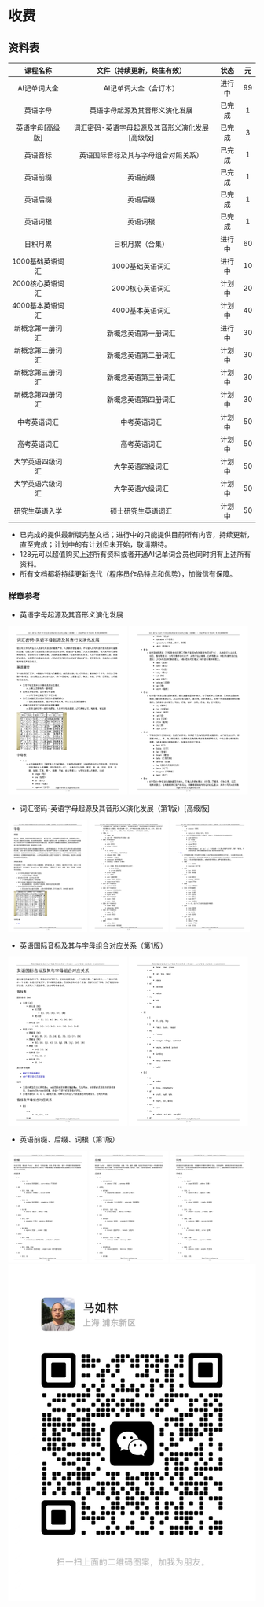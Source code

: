 # 收费

## 资料表

|     课程名称     |           文件（持续更新，终生有效）            |  状态  |  元   |
| :--------------: | :---------------------------------------------: | :----: | :---: |
|   AI记单词大全   |             AI记单词大全（合订本）              | 进行中 |  99   |
|     英语字母     |         英语字母起源及其音形义演化发展          | 已完成 |   1   |
| 英语字母[高级版] | 词汇密码-英语字母起源及其音形义演化发展[高级版] | 已完成 |   3   |
|     英语音标     |      英语国际音标及其与字母组合对照关系）       | 已完成 |   1   |
|     英语前缀     |                    英语前缀                     | 已完成 |   1   |
|     英语后缀     |                    英语后缀                     | 已完成 |   1   |
|     英语词根     |                    英语词根                     | 已完成 |   1   |
|     日积月累     |                日积月累（合集）                 | 进行中 |  60   |
| 1000基础英语词汇 |                1000基础英语词汇                 | 进行中 |  10   |
| 2000核心英语词汇 |                2000核心英语词汇                 | 计划中 |  20   |
| 4000基本英语词汇 |                4000基本英语词汇                 | 计划中 |  40   |
| 新概念第一册词汇 |              新概念英语第一册词汇               | 进行中 |  30   |
| 新概念第二册词汇 |              新概念英语第二册词汇               | 计划中 |  30   |
| 新概念第三册词汇 |              新概念英语第三册词汇               | 计划中 |  30   |
| 新概念第四册词汇 |              新概念英语第四册词汇               | 计划中 |  30   |
|   中考英语词汇   |                  中考英语词汇                   | 计划中 |  50   |
|   高考英语词汇   |                  高考英语词汇                   | 计划中 |  50   |
| 大学英语四级词汇 |                大学英语四级词汇                 | 计划中 |  50   |
| 大学英语六级词汇 |                大学英语六级词汇                 | 计划中 |  50   |
|  研究生英语入学  |               硕士研究生英语词汇                | 计划中 |  50   |

* 已完成的提供最新版完整文档；进行中的只能提供目前所有内容，持续更新，直至完成；计划中的有计划但未开始，敬请期待。
* 128元可以超值购买上述所有资料或者开通AI记单词会员也同时拥有上述所有资料。
* 所有文档都将持续更新迭代（程序员作品特点和优势），加微信有保障。

### 样章参考

* 英语字母起源及其音形义演化发展

<img src="../../images/books/词汇密码1.jpg" width="48%" alt="词汇密码1"/>
<img src="../../images/books/词汇密码2.jpg" width="48%" alt="词汇密码2"/>

* 词汇密码-英语字母起源及其音形义演化发展（第1版）[高级版]

<img src="../../images/books/词汇密码-英语字母起源及其音行义演化发展（第1版）[高级版]1.jpg" width="32%" alt="词汇密码高级版1"/>
<img src="../../images/books/词汇密码-英语字母起源及其音行义演化发展（第1版）[高级版]2.jpg" width="32%" alt="词汇密码高级版2"/>
<img src="../../images/books/词汇密码-英语字母起源及其音行义演化发展（第1版）[高级版]3.jpg" width="32%" alt="词汇密码高级版3"/>

* 英语国际音标及其与字母组合对应关系（第1版）

<img src="../../images/books/英语国际音标及其与字母组合对应关系（第1版）1.jpg" width="48%" alt="英语国际音标及其与字母组合对应关系（第1版）1"/>
<img src="../../images/books/英语国际音标及其与字母组合对应关系（第1版）2.jpg" width="48%" alt="英语前缀（第1版）2"/>

* 英语前缀、后缀、词根（第1版）

<img src="../../images/books/英语前缀（第1版）.jpg" width="32%" alt="英语前缀（第1版）"/>
<img src="../../images/books/英语后缀（第1版）.jpg" width="32%" alt="英语后缀（第1版）"/>
<img src="../../images/books/英语词根（第1版）.jpg" width="32%" alt="英语词根（第1版）"/>

<img src="../../images/wx_marulin.jpeg" alt="马如林的微信"/>
